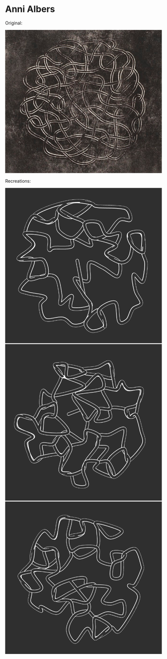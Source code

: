 # Anni Albers

Original:

<img src="pics/orig.jpg" width="600">

Recreations:

<img src="pics/1.png" width="600">

<img src="pics/2.png" width="600">

<img src="pics/4.png" width="600">
